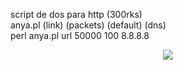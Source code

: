 script de dos para http (300rks) <br>
anya.pl (link) (packets) (default) (dns)  <br>
perl anya.pl url 50000 100 8.8.8.8 <br>
<center>
<img src="https://i.ibb.co/Nx0LFck/Screenshot-1.png">
